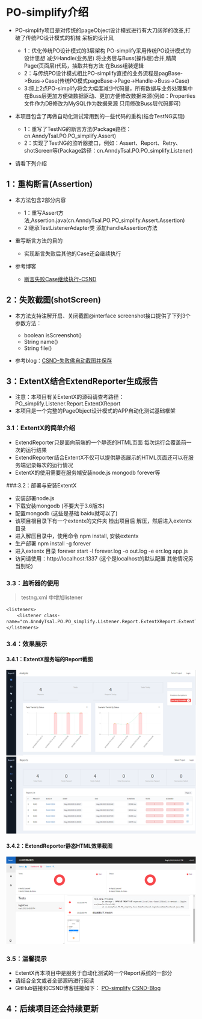 # PO-simplify介绍

* PO-simplify项目是对传统的pageObject设计模式进行有大刀阔斧的改革,打破了传统PO设计模式的机械 呆板的设计风
	- 1：优化传统PO设计模式的3层架构 PO-simplify采用传统PO设计模式的设计思想  减少Handle(业务层) 将业务层与Buss(操作层)合并,精简Page(页面层)代码，抽取共有方法 在Buss组装逻辑
	- 2：与传统PO设计模式相比PO-simplify直接的业务流程是pagBase->Buss->Case(传统PO模式pageBase->Page->Handle->Buss->Case)
	- 3:综上2点PO-simplify将会大幅度减少代码量，所有数据与业务处理集中在Buss层更加方便做数据驱动、更加方便修改数据来源(例如：Properties文件作为DB修改为MySQL作为数据来源 只用修改Buss层代码即可)
	
* 本项目包含了再做自动化测试常用到的一些代码的重构(结合TestNG实现)
	- 1：重写了TestNG的断言方法(Package路径：cn.AnndyTsal.PO.PO_simplify.Assert)
	- 2：实现了TestNG的监听器接口，例如：Assert、Report、Retry、shotScreen等(Package路径：cn.AnndyTsal.PO.PO_simplify.Listener)
	
* 请看下列介绍


## 1：重构断言(Assertion)

* 本方法包含2部分内容
	* 1：重写Assert方法,Assertion.java(cn.AnndyTsal.PO.PO_simplify.Assert.Assertion)
	* 2:继承TestListenerAdapter类  添加handleAssertion方法
	
* 重写断言方法的目的
	* 实现断言失败后其他的Case还会继续执行 
	
* 参考博客
	* [断言失败Case继续执行-CSND](https://blog.csdn.net/hujyhfwfh2/article/details/85057366 "细节介绍")


## 2：失败截图(shotScreen)

* 本方法支持注解开启、关闭截图@interface screenshot接口提供了下列3个参数方法：
	* boolean isScreenshot()
	* String name()
	* String file()

* 参考blog：[CSND-失败佛自动截图并保存](https://blog.csdn.net/hujyhfwfh2/article/details/98785983 "细节介绍")


## 3：ExtentX结合ExtendReporter生成报告

* 注意：本项目有关ExtentX的源码请查考路径：PO_simplify.Listener.Report.ExtentXReport
* 本项目是一个完整的PageObject设计模式的APP自动化测试基础框架

### 3.1：ExtentX的简单介绍

* ExtendReporter只是面向前端的一个静态的HTML页面 每次运行会覆盖前一次的运行结果
* ExtendReporter结合ExtentX不仅可以提供静态展示的HTML页面还可以在服务端记录每次的运行情况
* ExtentX的使用需要在服务端安装node.js mongodb forever等

###:3.2：部署与安装ExtentX

* 安装部署node.js
* 下载安装mongodb (不要大于3.6版本)
* 配置mongodb (这些是基础 baidu就可以了)
* 该项目根目录下有一个extentx的文件夹 检出项目后 解压，然后进入extentx目录
* 进入解压目录中，使用命令 npm install, 安装extentx
* 生产部署 npm install -g forever
* 进入extentx 目录 forever start -l forever.log -o out.log -e err.log app.js
* 访问请使用：http://localhost:1337 (这个是localhost的默认配置 其他情况另当别论)

### 3.3：监听器的使用

> testng.xml 中增加listener

```
<listeners>	
	<listener class-name="cn.AnndyTsal.PO.PO_simplify.Listener.Report.ExtentXReport.ExtentTestNGITestListener"/>
</listeners>
```

### 3.4：效果展示

#### 3.4.1：ExtentX服务端的Report截图

![ext1](https://github.com/AnndyTsai/PO-simplify/blob/master/ext/ext1.png "ext1-ExtentX服务端的Report截图1")
![ext2](https://github.com/AnndyTsai/PO-simplify/blob/master/ext/ext2.png "ext1-ExtentX服务端的Report截图2")

#### 3.4.2：ExtendReporter静态HTML效果截图

![ext3](https://github.com/AnndyTsai/PO-simplify/blob/master/ext/ext3.png "ExtendReporter静态HTML效果截图")


### 3.5：温馨提示

* ExtentX再本项目中是服务于自动化测试的一个Report系统的一部分
* 请结合全文或者全部源码进行阅读
* GitHub链接和CSND博客链接如下：
[PO-simplify](https://github.com/AnndyTsai/PO-simplify "PO-simplify")
[CSND-Blog](https://blog.csdn.net/hujyhfwfh2/article/list/1 "细节介绍")


## 4：后续项目还会持续更新
